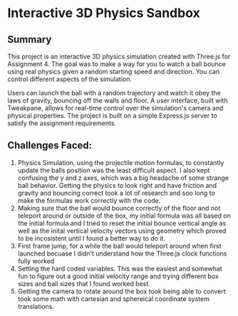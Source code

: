 # Interactive 3D Physics Sandbox

## Summary
This project is an interactive 3D physics simulation created with Three.js for Assignment 4.
The goal was to make a way for you to watch a ball bounce using real physics given a random starting speed and direction. You can control different aspects of the simulation.

Users can launch the ball with a random trajectory and watch it obey the laws of gravity, bouncing off the walls and floor. A user interface, built with Tweakpane, allows for real-time control over the simulation's camera and physical properties. The project is built on a simple Express.js server to satisfy the assignment requirements.


## Challenges Faced:
1. Physics Simulation, using the projectile motion formulas, to constantly update the balls position was the least difficult aspect. I also kept confusing the y and z axes, which was a big headache of some strange ball behavior. Getting the physics to look right and have friction and gravity and bouncing correct took a lot of research and soo long to make the formulas work correctly with the code.
2. Making sure that the ball would bounce correctly of the floor and not teleport around or outside of the box, my initial formula was all based on the initial formula and I tried to reset the initial bounce vertical angle as well as the inital vertical velocity vectors using geometry which proved to be incosistent until I found a better way to do it.
3. First frame jump, for a while the ball would teleport around when first launched becuase I didn't understand how the Three.js clock functions fully worked
4. Setting the hard coded variables. This was the easiest and somewhat fun to figure out a good initial velocity range and trying different box sizes and ball sizes that I found worked best.
5. Getting the camera to rotate around the box took being able to convert took some math with cartesian and sphereical coordinate system translations.